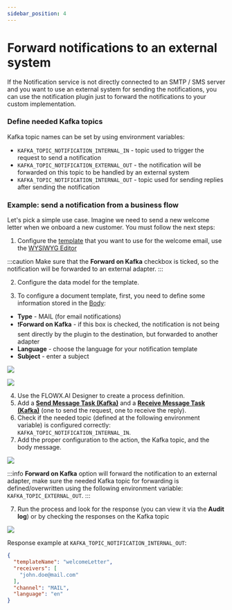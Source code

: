```yaml
---
sidebar_position: 4
---
```


# Forward notifications to an external system

If the Notification service is not directly connected to an SMTP / SMS server and you want to use an external system for sending the notifications, you can use the notification plugin just to forward the notifications to your custom implementation.

### Define needed Kafka topics

Kafka topic names can be set by using environment variables:

* `KAFKA_TOPIC_NOTIFICATION_INTERNAL_IN` - topic used to trigger the request to send a notification
* `KAFKA_TOPIC_NOTIFICATION_EXTERNAL_OUT` - the notification will be forwarded on this topic to be handled by an external system
* `KAFKA_TOPIC_NOTIFICATION_INTERNAL_OUT` - topic used for sending replies after sending the notification

### Example: send a notification from a business flow

Let's pick a simple use case. Imagine we need to send a new welcome letter when we onboard a new customer. You must follow the next steps:

1. Configure the [template](managing-notification-templates.md) that you want to use for the welcome email, use the [WYSIWYG Editor](../../../wysiwyg.md)

:::caution
Make sure that the **Forward on Kafka** checkbox is ticked, so the notification will be forwarded to an external adapter.
:::

2. Configure the data model for the template. 

3.  To configure a document template, first, you need to define some information stored in the [Body](../../../wysiwyg.md#notification-templates):

* **Type** - MAIL (for email notifications)
* ❗️**Forward on Kafka** - if this box is checked, the notification is not being sent directly by the plugin to the destination, but forwarded to another adapter
* **Language** - choose the language for your notification template
* **Subject** - enter a subject

![](https://s3.eu-west-1.amazonaws.com/docx.flowx.ai/2.13/notification_email.png)


![](https://s3.eu-west-1.amazonaws.com/docx.flowx.ai/2.13/data_model_notif.png)

4. Use the FLOWX.AI Designer to create a process definition.
5. Add a [**Send Message Task (Kafka)**](../../../../../building-blocks/node/message-send-received-task-node.md#configuring-a-message-send-task-node) and a [**Receive Message Task (Kafka)**](../../../../../building-blocks/node/message-send-received-task-node.md#configuring-a-message-receive-task-node) (one to send the request, one to receive the reply).
5. Check if the needed topic (defined at the following environment variable) is configured correctly: `KAFKA_TOPIC_NOTIFICATION_INTERNAL_IN`.
6. Add the proper configuration to the action, the Kafka topic, and the body message.

![](https://s3.eu-west-1.amazonaws.com/docx.flowx.ai/2.13/notif_params_send.png)

:::info
**Forward on Kafka** option will forward the notification to an external adapter, make sure the needed Kafka topic for forwarding is defined/overwritten using the following environment variable: `KAFKA_TOPIC_EXTERNAL_OUT`.
:::

7. Run the process and look for the response (you can view it via the **Audit log**) or by checking the responses on the Kafka topic

![](https://s3.eu-west-1.amazonaws.com/docx.flowx.ai/2.13/notif_send_resp.png)


Response example at `KAFKA_TOPIC_NOTIFICATION_INTERNAL_OUT`:

```json
{
  "templateName": "welcomeLetter",
  "receivers": [
    "john.doe@mail.com"
  ],
  "channel": "MAIL",
  "language": "en"
}

```
